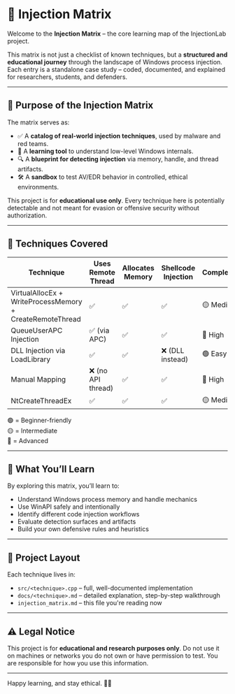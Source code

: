 # 🧬 Injection Matrix

Welcome to the **Injection Matrix** – the core learning map of the InjectionLab project.

This matrix is not just a checklist of known techniques, but a **structured and educational journey** through the landscape of Windows process injection. Each entry is a standalone case study – coded, documented, and explained for researchers, students, and defenders.

---

## 🎯 Purpose of the Injection Matrix

The matrix serves as:

- ✅ A **catalog of real-world injection techniques**, used by malware and red teams.
- 🧠 A **learning tool** to understand low-level Windows internals.
- 🔍 A **blueprint for detecting injection** via memory, handle, and thread artifacts.
- 🛠️ A **sandbox** to test AV/EDR behavior in controlled, ethical environments.

This project is for **educational use only**. Every technique here is potentially detectable and not meant for evasion or offensive security without authorization.

---

## 🧪 Techniques Covered

| Technique                           | Uses Remote Thread | Allocates Memory | Shellcode Injection | Complexity | Source Link |
|------------------------------------|--------------------|------------------|---------------------|------------|-------------|
| VirtualAllocEx + WriteProcessMemory + CreateRemoteThread | ✅ | ✅ | ✅ | 🟡 Medium | [View](../src/injection_virtualallocex.cpp) |
| QueueUserAPC Injection              | ✅ (via APC)        | ✅               | ✅                  | 🔴 High    | [View](../src/injection_queueuserapc.cpp) |
| DLL Injection via LoadLibrary      | ✅ | ✅               | ❌ (DLL instead)   | 🟢 Easy    | [View](../src/injection_dll_loadlibrary.cpp) |
| Manual Mapping                     | ❌ (no API thread)  | ✅               | ✅                  | 🔴 High    | [View](../src/injection_manual_mapping.cpp) |
| NtCreateThreadEx                   | ✅ | ✅               | ✅                  | 🟡 Medium | [View](../src/injection_ntcreatethreadex.cpp) |

🟢 = Beginner-friendly  
🟡 = Intermediate  
🔴 = Advanced

---

## 🧠 What You’ll Learn

By exploring this matrix, you’ll learn to:

- Understand Windows process memory and handle mechanics
- Use WinAPI safely and intentionally
- Identify different code injection workflows
- Evaluate detection surfaces and artifacts
- Build your own defensive rules and heuristics

---

## 📂 Project Layout

Each technique lives in:

- `src/<technique>.cpp` – full, well-documented implementation
- `docs/<technique>.md` – detailed explanation, step-by-step walkthrough
- `injection_matrix.md` – this file you're reading now

---

## ⚠️ Legal Notice

This project is for **educational and research purposes only**. Do not use it on machines or networks you do not own or have permission to test. You are responsible for how you use this information.

---

Happy learning, and stay ethical. 🧪🔐

